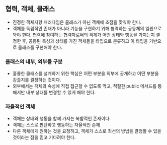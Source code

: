 ## 협력, 객체, 클래스

- 진정한 객체지향 패러다임은 클래스가 아닌 객체에 초점을 맞춰야 한다.
- 객체를 독립적인 존재가 아니라 기능을 구현하기 위해 협력하는 공동체의 일원으로 봐야 한다. 협력에 참여하는 협력자로써의 객체가 어떤 상태와 행동을 가지는지 결정한 후, 공통된 특성과 상태를 가진 객체들을 타입으로 분류하고 이 타입을 기반으로 클래스를 구현해야 한다.

### 클래스의 내부, 외부를 구분

- 훌륭한 클래스를 설계하기 위한 핵심은 어떤 부분을 외부에 공개하고 어떤 부분을 감출지를 결정하는 것이다.
- 외부에서는 객체의 속성에 직접 접근할 수 없도록 막고, 적절한 public 메서드를 통해서만 내부 상태를 변경할 수 있게 해야 한다.

### 자율적인 객체

- 객체는 상태와 행동을 함께 가지는 복합적인 존재이다.
- 객체는 스스로 판단하고 행동하는 자율적인 존재
- 다른 객체에게 원하는 것을 요청하고, 객체가 스스로 최선의 방법을 결정할 수 있을 것이라는 점을 믿고 기다려야 한다.


